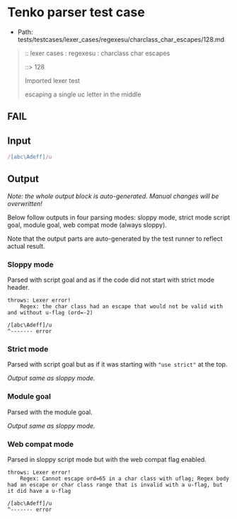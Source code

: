 # Tenko parser test case

- Path: tests/testcases/lexer_cases/regexesu/charclass_char_escapes/128.md

> :: lexer cases : regexesu : charclass char escapes
>
> ::> 128
>
> Imported lexer test
>
> escaping a single uc letter in the middle

## FAIL

## Input

`````js
/[abc\Adeff]/u
`````

## Output

_Note: the whole output block is auto-generated. Manual changes will be overwritten!_

Below follow outputs in four parsing modes: sloppy mode, strict mode script goal, module goal, web compat mode (always sloppy).

Note that the output parts are auto-generated by the test runner to reflect actual result.

### Sloppy mode

Parsed with script goal and as if the code did not start with strict mode header.

`````
throws: Lexer error!
    Regex: the char class had an escape that would not be valid with and without u-flag (ord=-2)

/[abc\Adeff]/u
^------- error
`````

### Strict mode

Parsed with script goal but as if it was starting with `"use strict"` at the top.

_Output same as sloppy mode._

### Module goal

Parsed with the module goal.

_Output same as sloppy mode._

### Web compat mode

Parsed in sloppy script mode but with the web compat flag enabled.

`````
throws: Lexer error!
    Regex: Cannot escape ord=65 in a char class with uflag; Regex body had an escape or char class range that is invalid with a u-flag, but it did have a u-flag

/[abc\Adeff]/u
^------- error
`````

